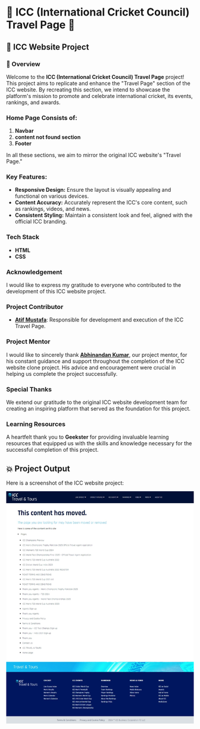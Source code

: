 # 🎯 ICC (International Cricket Council) Travel Page 🏏

## 🚀 ICC Website Project

### 📌 Overview
Welcome to the **ICC (International Cricket Council) Travel Page** project! This project aims to replicate and enhance the "Travel Page" section of the ICC website. By recreating this section, we intend to showcase the platform's mission to promote and celebrate international cricket, its events, rankings, and awards.

### Home Page Consists of:
1. **Navbar**
2. **content not found section**
3. **Footer**

In all these sections, we aim to mirror the original ICC website's "Travel Page."

### Key Features:
- **Responsive Design:** Ensure the layout is visually appealing and functional on various devices.
- **Content Accuracy:** Accurately represent the ICC's core content, such as rankings, videos, and news.
- **Consistent Styling:** Maintain a consistent look and feel, aligned with the official ICC branding.

### Tech Stack
- **HTML**
- **CSS**

### Acknowledgement
I would like to express my gratitude to everyone who contributed to the development of this ICC website project.

### Project Contributor
- **<u>Atif Mustafa</u>**: Responsible for development and execution of the ICC Travel Page.

### Project Mentor
I would like to sincerely thank **<u>Abhinandan Kumar</u>**, our project mentor, for his constant guidance and support throughout the completion of the ICC website clone project. His advice and encouragement were crucial in helping us complete the project successfully.


### Special Thanks
We extend our gratitude to the original ICC website development team for creating an inspiring platform that served as the foundation for this project.

### Learning Resources
A heartfelt thank you to **Geekster** for providing invaluable learning resources that equipped us with the skills and knowledge necessary for the successful completion of this project.

## 💥 Project Output

Here is a screenshot of the ICC website project:

![ICC TravelPage](./images/ss.png)
